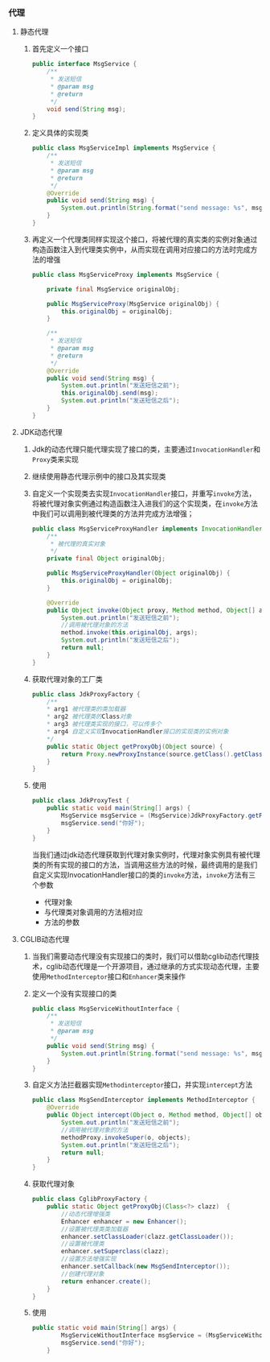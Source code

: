 ### 代理

1. 静态代理

   1. 首先定义一个接口

      ```java
      public interface MsgService {
          /**
           * 发送短信
           * @param msg
           * @return
           */
          void send(String msg);
      }
      ```

   2. 定义具体的实现类

      ```java
      public class MsgServiceImpl implements MsgService {
          /**
           * 发送短信
           * @param msg
           * @return
           */
          @Override
          public void send(String msg) {
              System.out.println(String.format("send message: %s", msg));
          }
      }
      ```

   3. 再定义一个代理类同样实现这个接口，将被代理的真实类的实例对象通过构造函数注入到代理类实例中，从而实现在调用对应接口的方法时完成方法的增强

      ```java
      public class MsgServiceProxy implements MsgService {
      
          private final MsgService originalObj;
      
          public MsgServiceProxy(MsgService originalObj) {
              this.originalObj = originalObj;
          }
      
          /**
           * 发送短信
           * @param msg
           * @return
           */
          @Override
          public void send(String msg) {
              System.out.println("发送短信之前");
              this.originalObj.send(msg);
              System.out.println("发送短信之后");
          }
      }
      ```

2. JDK动态代理

   1. Jdk的动态代理只能代理实现了接口的类，主要通过`InvocationHandler`和`Proxy`类来实现

   2. 继续使用静态代理示例中的接口及其实现类

   3. 自定义一个实现类去实现`InvocationHandler`接口，并重写`invoke`方法，将被代理对象实例通过构造函数注入进我们的这个实现类，在`invoke`方法中我们可以调用到被代理类的方法并完成方法增强；

      ```java
      public class MsgServiceProxyHandler implements InvocationHandler {
          /**
           * 被代理的真实对象
           */
          private final Object originalObj;
      
          public MsgServiceProxyHandler(Object originalObj) {
              this.originalObj = originalObj;
          }
      
          @Override
          public Object invoke(Object proxy, Method method, Object[] args) throws Throwable {
              System.out.println("发送短信之前");
              //调用被代理对象的方法
              method.invoke(this.originalObj, args);
              System.out.println("发送短信之后");
              return null;
          }
      }
      ```

   4. 获取代理对象的工厂类

      ```java
      public class JdkProxyFactory {
          /**
          * arg1 被代理类的类加载器
          * arg2 被代理类的Class对象
          * arg3 被代理类实现的接口，可以传多个
          * arg4 自定义实现InvocationHandler接口的实现类的实例对象
          */
          public static Object getProxyObj(Object source) {
              return Proxy.newProxyInstance(source.getClass().getClassLoader(), source.getClass().getInterfaces(), new MsgServiceProxyHandler(source));
          }
      }
      ```

   5. 使用

      ```java
      public class JdkProxyTest {
          public static void main(String[] args) {
              MsgService msgService = (MsgService)JdkProxyFactory.getProxyObj(new MsgServiceImpl());
              msgService.send("你好");
          }
      }
      ```

      当我们通过jdk动态代理获取到代理对象实例时，代理对象实例具有被代理类的所有实现的接口的方法，当调用这些方法的时候，最终调用的是我们自定义实现InvocationHandler接口的类的`invoke`方法，`invoke`方法有三个参数

      - 代理对象
      - 与代理类对象调用的方法相对应
      - 方法的参数

3. CGLIB动态代理

   1. 当我们需要动态代理没有实现接口的类时，我们可以借助cglib动态代理技术，cglib动态代理是一个开源项目，通过继承的方式实现动态代理，主要使用`MethodInterceptor`接口和`Enhancer`类来操作

   2. 定义一个没有实现接口的类

      ```java
      public class MsgServiceWithoutInterface {
          /**
           * 发送短信
           * @param msg
           */
          public void send(String msg) {
              System.out.println(String.format("send message: %s", msg));
          }
      }
      ```

   3. 自定义方法拦截器实现`Methodinterceptor`接口，并实现`intercept`方法

      ```java
      public class MsgSendInterceptor implements MethodInterceptor {
          @Override
          public Object intercept(Object o, Method method, Object[] objects, MethodProxy methodProxy) throws Throwable {
              System.out.println("发送短信之前");
              //调用被代理对象的方法
              methodProxy.invokeSuper(o, objects);
              System.out.println("发送短信之后");
              return null;
          }
      }
      ```

   4. 获取代理对象

      ```java
      public class CglibProxyFactory {
          public static Object getProxyObj(Class<?> clazz)  {
              //动态代理增强类
              Enhancer enhancer = new Enhancer();
              //设置被代理类类加载器
              enhancer.setClassLoader(clazz.getClassLoader());
              //设置被代理类
              enhancer.setSuperclass(clazz);
              //设置方法增强实现
              enhancer.setCallback(new MsgSendInterceptor());
              //创建代理对象
              return enhancer.create();
          }
      }
      ```

   5. 使用

      ```java
      public static void main(String[] args) {
              MsgServiceWithoutInterface msgService = (MsgServiceWithoutInterface)CglibProxyFactory.getProxyObj(MsgServiceWithoutInterface.class);
              msgService.send("你好");
          }
      ```

      